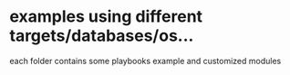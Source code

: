 # examples using different targets/databases/os...

each folder contains some playbooks example and customized modules
